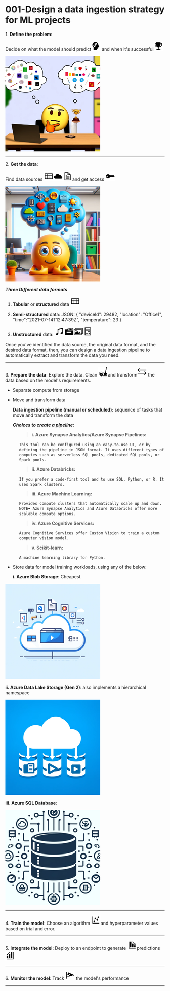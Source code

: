 # 001-Design a data ingestion strategy for ML projects



1\.  **Define the problem**:

Decide on what the model should predict<img src="https://raw.githubusercontent.com/tanushrin/tanushrin.github.io/main/_posts/media/image3.svg" width="30" height="30">
and when it\'s successful<img src="https://raw.githubusercontent.com/tanushrin/tanushrin.github.io/main/_posts/media/image5.svg" width="30" height="30">
 
<img src="https://raw.githubusercontent.com/tanushrin/tanushrin.github.io/main/_posts/media/image1.png" width="300" height="300" alt="Thinking">

___

2\.  **Get the data**:

Find data sources
<img src="media/image8.svg" width="30" height="30"><img src="https://raw.githubusercontent.com/tanushrin/tanushrin.github.io/main/_posts/media/image10.svg" width="30" height="30"><img src="https://raw.githubusercontent.com/tanushrin/tanushrin.github.io/main/_posts/media/image12.svg" width="30" height="30">and get access
<img src="https://raw.githubusercontent.com/tanushrin/tanushrin.github.io/main/_posts/media/image14.svg" width="30" height="30">

<img src="https://raw.githubusercontent.com/tanushrin/tanushrin.github.io/main/_posts/media/image6.png" width="300" height="300"> 

***Three Different data formats***

1.  **Tabular** or **structured** data
    <img src="https://raw.githubusercontent.com/tanushrin/tanushrin.github.io/main/_posts/media/image8.svg" width="30" height="30">

2.  **Semi-structured** data:
JSON: { \"deviceId\": 29482, \"location\": \"Office1\",
\"time\":\"2021-07-14T12:47:39Z\", \"temperature\": 23 }

3.  **Unstructured** data: <img src="https://raw.githubusercontent.com/tanushrin/tanushrin.github.io/main/_posts/media/image16.svg" width="30" height="30"><img src="https://raw.githubusercontent.com/tanushrin/tanushrin.github.io/main/_posts/media/image18.svg" width="30" height="30"><img src="https://raw.githubusercontent.com/tanushrin/tanushrin.github.io/main/_posts/media/image20.svg" width="30" height="30"><img src="https://raw.githubusercontent.com/tanushrin/tanushrin.github.io/main/_posts/media/image22.svg" width="30" height="30">

Once you've identified the data source, the original data format, and
the desired data format, then, you can design a data ingestion pipeline
to automatically extract and transform the data you need.

___


3\. **Prepare the data**: Explore the data. Clean <img src="https://raw.githubusercontent.com/tanushrin/tanushrin.github.io/main/_posts/media/image24.svg" width="30" height="30">and
transform<img src="https://raw.githubusercontent.com/tanushrin/tanushrin.github.io/main/_posts/media/image26.svg" width="30" height="30"> the data based on the model\'s
requirements.

-   Separate compute from storage


-   Move and transform data


       **Data ingestion pipeline (**manual or scheduled**):** sequence of
        tasks that move and transform the data
    

     ***Choices to create a pipeline:***
     >
    <div style="padding-left: 20px;">
        
    ><p><b>i. Azure Synapse Analytics/Azure Synapse Pipelines:</b><br>
        This tool can be configured using an easy-to-use UI, or by defining the pipeline in JSON format. It uses different types of computes such as serverless SQL pools, dedicated SQL pools, or Spark pools.
    
    ><p><b>ii. Azure Databricks:</b><br>
        If you prefer a code-first tool and to use SQL, Python, or R. It uses Spark clusters.
    
    ><p><b>iii. Azure Machine Learning:</b><br>
        Provides compute clusters that automatically scale up and down.
        NOTE➡️ Azure Synapse Analytics and Azure Databricks offer more scalable compute options.
    
    ><p><b>iv. Azure Cognitive Services:</b><br>
        Azure Cognitive Services offer Custom Vision to train a custom computer vision model.
    
    ><p><b>v. Scikit-learn:</b><br>
        A machine learning library for Python.
    </div>





-   Store data for model training workloads, using any of the below:

    **i. Azure Blob Storage**: Cheapest

<img src="https://raw.githubusercontent.com/tanushrin/tanushrin.github.io/main/_posts/media/image27.png" width="300" height="300" alt="Thinking"> 

   **ii. Azure Data Lake Storage (Gen 2)**: also implements a hierarchical
    namespace

<img src="https://raw.githubusercontent.com/tanushrin/tanushrin.github.io/main/_posts/media/image28.png" width="300" height="300" alt="Thinking"> 

   **iii. Azure SQL Database**:

<img src="https://raw.githubusercontent.com/tanushrin/tanushrin.github.io/main/_posts/media/image29.png" width="300" height="300" alt="Thinking"> 

___

4\. **Train the model**: Choose an algorithm
<img src="https://raw.githubusercontent.com/tanushrin/tanushrin.github.io/main/_posts/media/image31.svg" width="30" height="30">and hyperparameter values based on trial
and error.

___

5\. **Integrate the model**: Deploy to an endpoint to generate <img src="https://raw.githubusercontent.com/tanushrin/tanushrin.github.io/main/_posts/media/image33.svg" width="30" height="30">predictions <img src="https://raw.githubusercontent.com/tanushrin/tanushrin.github.io/main/_posts/media/image35.svg" width="30" height="30">

___

6\. **Monitor the model**: Track <img src="https://raw.githubusercontent.com/tanushrin/tanushrin.github.io/main/_posts/media/image37.svg" width="30" height="30"> the model\'s performance

___

